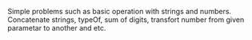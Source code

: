 Simple problems such as basic operation with strings and numbers.
Concatenate strings, typeOf, sum of digits, transfort number from given parametar to another and etc.
